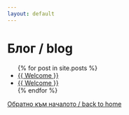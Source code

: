 ```yaml
---
layout: default
---
```

# Блог / blog
<ul>
  {% for post in site.posts %}
    <li>
      <a href="{{ /_posts/2019-02-14-hello-world.md }}">{{ Welcome }}</a>
    </li>
    <li>
      <a href="{{ /_posts/2019-02-14-hello-world.md }}">{{ Welcome }}</a>
    </li>
  {% endfor %}
</ul>

[Обратно към началото / back to home](/)
